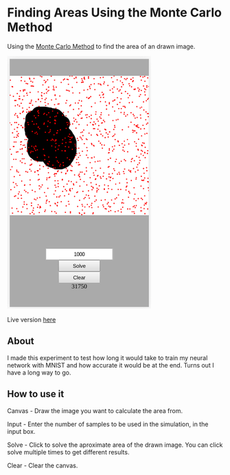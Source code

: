 # Finding Areas Using the Monte Carlo Method

Using the [Monte Carlo Method](http://mathonweb.com/entrtain/monte/t_monte.htm) to find the area of an drawn image.

![Monte Carlo Method](screenshot.png)

Live version [here](https://victorribeiro.com/monteCarlo)

## About

I made this experiment to test how long it would take to train my neural network with MNIST and how accurate it would be at the end. Turns out I have a long way to go.

## How to use it

Canvas - Draw the image you want to calculate the area from.

Input - Enter the number of samples to be used in the simulation, in the input box.

Solve - Click to solve the aproximate area of the drawn image. You can click solve multiple times to get different results.

Clear - Clear the canvas.
